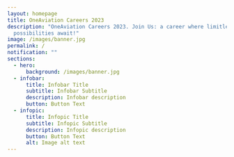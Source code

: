 ```yaml
---
layout: homepage
title: OneAviation Careers 2023
description: "OneAviation Careers 2023. Join Us: a career where limitless
  possibilities await!"
image: /images/banner.jpg
permalink: /
notification: ""
sections:
  - hero:
      background: /images/banner.jpg
  - infobar:
      title: Infobar Title
      subtitle: Infobar Subtitle
      description: Infobar description
      button: Button Text
  - infopic:
      title: Infopic Title
      subtitle: Infopic Subtitle
      description: Infopic description
      button: Button Text
      alt: Image alt text
---
```

